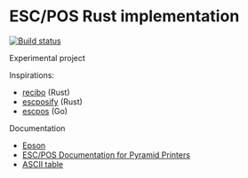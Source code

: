 # ESC/POS Rust implementation

[![Build status](https://github.com/fabienbellanger/escpos-rs/actions/workflows/CI.yml/badge.svg?branch=main)](https://github.com/fabienbellanger/escpos-rs/actions/workflows/CI.yml)

Experimental project

Inspirations:

- [recibo](https://github.com/jamhall/recibo/tree/main) (Rust)
- [escposify](https://github.com/local-group/rust-escposify) (Rust)
- [escpos](https://github.com/hennedo/escpos) (Go)

Documentation

- [Epson](https://download4.epson.biz/sec_pubs/pos/reference_en/escpos/ref_escpos_en/introduction.html)
- [ESC/POS Documentation for Pyramid Printers](https://escpos.readthedocs.io/en/latest/home.html)
- [ASCII table](https://www.asciitable.com/)
